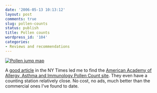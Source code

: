 ```yaml
---
date: '2006-05-13 10:13:12'
layout: post
comments: true
slug: pollen-counts
status: publish
title: Pollen counts
wordpress_id: '104'
categories:
- Reviews and recommendations
---
```


[![Pollen jump map](http://www.phfactor.net/wp-pics/pollen-map.jpg)](http://www.aaaai.org/nab/index.cfm?p=pollen)

A [good article](http://www.nytimes.com/2006/05/14/fashion/sundaystyles/14allergies.html?pagewanted=all) in the NY Times led me to find the [American Academy of Allergy, Asthma and Immunology Pollen Count site](http://www.aaaai.org/nab/index.cfm?p=pollen). They even have a counting station relatively close. No cost, no ads, much better than the commercial ones I've found to date.
